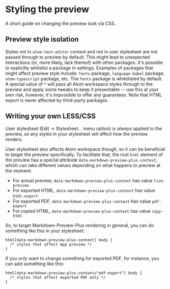 # Styling the preview

A short guide on changing the preview look via CSS.

## Preview style isolation

Styles not in `atom-text-editor` context and not in user stylesheet
are not passed through to preview by default. This might lead to
unexpected interactions (or, more likely, lack thereof) with other
packages. It's possible to explicitly whitelist a package in
settings. Examples of packages that might affect preview style
include: `fonts` package, `language-babel` package,
`atom-typescript` package, etc. The `fonts` package is whitelisted
by default. A special value of `*` will pass all
Atom workspace styles through to the preview and apply some tweaks
to keep it presentable -- use this at your own risk, however, it's
impossible to offer any guarantees. Note that HTML export is never
affected by third-party packages.

## Writing your own LESS/CSS

User stylesheet (Edit -> Stylesheet... menu option) is *always* applied to the
preview, so any styles in your stylesheet will affect how the preview renders.

User stylesheet also affects Atom workspace though, so it can be beneficial to
target the preview specifically. To facilitate that, the root `html` element of
the preview has a special attribute `data-markdown-preview-plus-context`, which
can take different values depending on what happens to preview at the moment:

-   For actual preview, `data-markdown-preview-plus-context` has value `live-preview`
-   For exported HTML, `data-markdown-preview-plus-context` has value `html-export`
-   For exported PDF, `data-markdown-preview-plus-context` has value `pdf-export`
-   For copied HTML, `data-markdown-preview-plus-context` has value `copy-html`

So, to target Markdown-Preview-Plus rendering in general, you can do something like this in your stylesheet:

```less
html[data-markdown-preview-plus-context] body {
  /* styles that affect mpp preview */
}
```

If you only want to change something for exported PDF, for instance, you can add
something like this:
```less
html[data-markdown-preview-plus-context="pdf-export"] body {
  /* styles that affect exported PDF only */
}
```
